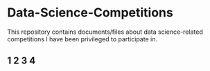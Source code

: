 # Data-Science-Competitions
This repository contains documents/files about data science-related competitions I have been privileged to participate in.

1
2
3
4
---
